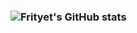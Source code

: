 ### ![Frityet's GitHub stats](https://github-readme-stats.vercel.app/api?username=Frityet&count_private=true&show_icons=true&theme=dark&show_title=false)

